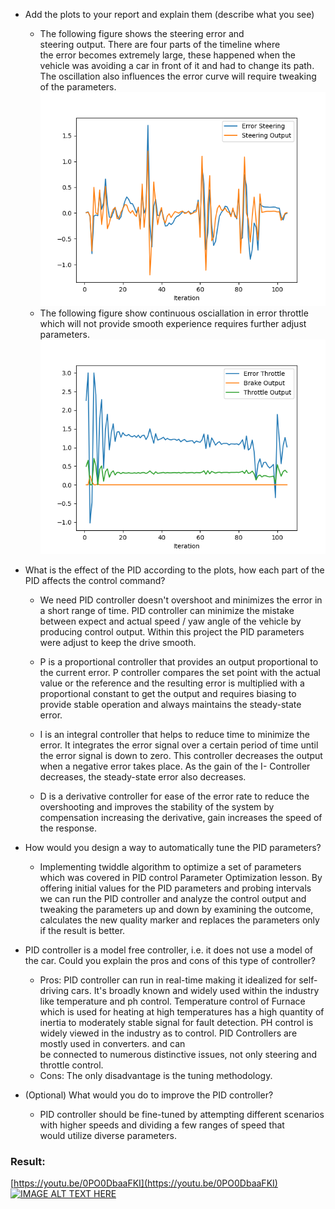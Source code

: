 * Add the plots to your report and explain them (describe what you see)  
  - The following figure shows the steering error and steering output. There are four parts of the timeline where the error becomes extremely large, these happened when the vehicle was avoiding a car in front of it and had to change its path. The oscillation also influences the error curve will require tweaking of the parameters.  
![](./screenshots/Figure_1.png)  
  - The following figure show continuous osciallation in error throttle which will not provide smooth experience requires further adjust parameters.  
![](./screenshots/Figure_2.png)  
* What is the effect of the PID according to the plots, how each part of the PID affects the control command?    
  - We need PID controller doesn't overshoot and minimizes the error in a short range of time. PID controller can minimize the mistake between expect and actual speed / yaw angle of the vehicle by producing control output. Within this project the PID parameters were adjust to keep the drive smooth. 
  
  - P is a proportional controller that provides an output proportional to the current error. P controller compares the set point with the actual value or the reference and the resulting error is multiplied with a proportional constant to get the output and requires biasing to provide stable operation and always maintains the steady-state error.
  - I is an integral controller that helps to reduce time to minimize the error. It integrates the error signal over a certain period of time until the error signal is down to zero. This controller decreases the output when a negative error takes place. As the gain of the I- Controller decreases, the steady-state error also decreases.
  - D is a derivative controller for ease of the error rate to reduce the overshooting and improves the stability of the system by compensation increasing the derivative, gain increases the speed of the response.   
     
* How would you design a way to automatically tune the PID parameters?
  - Implementing twiddle algorithm to optimize a set of  parameters which was covered in PID control Parameter Optimization lesson. By offering initial values for the PID parameters and probing intervals we can run the PID controller and analyze the control output and tweaking the parameters up and down by examining the outcome, calculates the new quality marker and replaces the parameters only if the result is better.

* PID controller is a model free controller, i.e. it does not use a model of the car. Could you explain the pros and cons of this type of controller?   
  - Pros: PID controller can run in real-time making it idealized for self-driving cars. It's broadly known and widely used within the industry like temperature and ph control. Temperature control of Furnace which is used for heating at high temperatures has a high quantity of inertia to moderately stable signal for fault detection. PH control is widely viewed in the industry as to control.
PID Controllers are mostly used in converters. and can be connected to numerous distinctive issues, not only steering and throttle control. 
  - Cons: The only disadvantage is the tuning methodology.  
* (Optional) What would you do to improve the PID controller?   
  - PID controller should be fine-tuned by attempting different scenarios with higher speeds and dividing a few ranges of speed that would utilize diverse parameters.  

### Result:    
[https://youtu.be/0PO0DbaaFKI](https://youtu.be/0PO0DbaaFKI)  
[![IMAGE ALT TEXT HERE](https://img.youtube.com/vi/0PO0DbaaFKI/0.jpg)](https://youtu.be/0PO0DbaaFKI)



